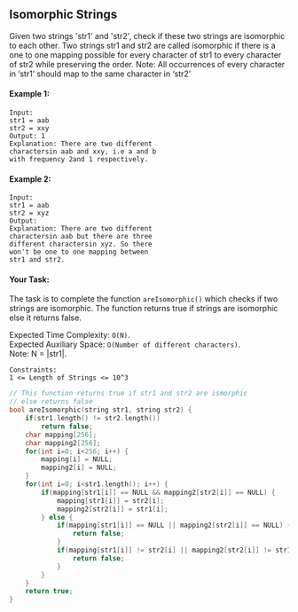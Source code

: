 ## Isomorphic Strings

Given two strings 'str1' and 'str2', check if these two strings are isomorphic to each other.
Two strings str1 and str2 are called isomorphic if there is a one to one mapping possible for every character of str1 to every character of str2 while preserving the order.
Note: All occurrences of every character in ‘str1’ should map to the same character in ‘str2’

#### Example 1:

```
Input:
str1 = aab
str2 = xxy
Output: 1
Explanation: There are two different
charactersin aab and xxy, i.e a and b
with frequency 2and 1 respectively.
```

#### Example 2:

```
Input:
str1 = aab
str2 = xyz
Output:
Explanation: There are two different
charactersin aab but there are three
different charactersin xyz. So there
won't be one to one mapping between
str1 and str2.
```

#### Your Task:

The task is to complete the function `areIsomorphic()` which checks if two strings are isomorphic. The function returns true if strings are isomorphic else it returns false.

Expected Time Complexity: `O(N)`.  
Expected Auxiliary Space: `O(Number of different characters)`.  
Note: N = |str1|.

```
Constraints:
1 <= Length of Strings <= 10^3
```

```c++
// This function returns true if str1 and str2 are ismorphic
// else returns false
bool areIsomorphic(string str1, string str2) {
    if(str1.length() != str2.length())
        return false;
    char mapping[256];
    char mapping2[256];
    for(int i=0; i<256; i++) {
        mapping[i] = NULL;
        mapping2[i] = NULL;
    }
    for(int i=0; i<str1.length(); i++) {
        if(mapping[str1[i]] == NULL && mapping2[str2[i]] == NULL) {
            mapping[str1[i]] = str2[i];
            mapping2[str2[i]] = str1[i];
        } else {
            if(mapping[str1[i]] == NULL || mapping2[str2[i]] == NULL) {
                return false;
            }
            if(mapping[str1[i]] != str2[i] || mapping2[str2[i]] != str1[i]){
                return false;
            }
        }
    }
    return true;
}
```
